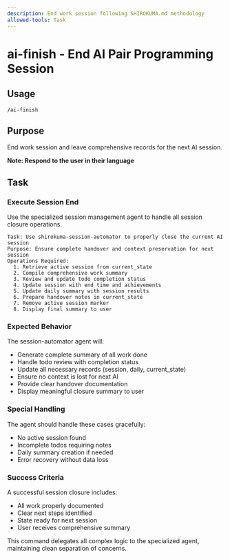 ```yaml
---
description: End work session following SHIROKUMA.md methodology
allowed-tools: Task
---
```


# ai-finish - End AI Pair Programming Session

## Usage
```
/ai-finish
```

## Purpose
End work session and leave comprehensive records for the next AI session.

**Note: Respond to the user in their language**

## Task

### Execute Session End

Use the specialized session management agent to handle all session closure operations.

```
Task: Use shirokuma-session-automator to properly close the current AI session
Purpose: Ensure complete handover and context preservation for next session
Operations Required:
  1. Retrieve active session from current_state
  2. Compile comprehensive work summary
  3. Review and update todo completion status
  4. Update session with end time and achievements
  5. Update daily summary with session results
  6. Prepare handover notes in current_state
  7. Remove active session marker
  8. Display final summary to user
```

### Expected Behavior

The session-automator agent will:
- Generate complete summary of all work done
- Handle todo review with completion status
- Update all necessary records (session, daily, current_state)
- Ensure no context is lost for next AI
- Provide clear handover documentation
- Display meaningful closure summary to user

### Special Handling

The agent should handle these cases gracefully:
- No active session found
- Incomplete todos requiring notes
- Daily summary creation if needed
- Error recovery without data loss

### Success Criteria

A successful session closure includes:
- All work properly documented
- Clear next steps identified
- State ready for next session
- User receives comprehensive summary

This command delegates all complex logic to the specialized agent, maintaining clean separation of concerns.